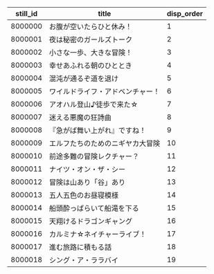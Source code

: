 |still_id|title|disp_order|
| --- | --- | --- |
|8000000|お腹が空いたらひと休み！|1|
|8000001|夜は秘密のガールズトーク|2|
|8000002|⼩さな⼀歩、⼤きな冒険！|3|
|8000003|幸せあふれる朝のひととき|4|
|8000004|混沌が通るぞ道を退け|5|
|8000005|ワイルドライフ・アドベンチャー！|6|
|8000006|アオハル登⼭♪徒歩で来た☆|7|
|8000007|迷える悪魔の狂詩曲|8|
|8000008|『急がば舞い上がれ』ですね！|9|
|8000009|エルフたちのためのニギヤカ大冒険|10|
|8000010|前途多難の冒険レクチャー？|11|
|8000011|ナイツ・オン・ザ・シー|12|
|8000012|冒険は山あり「谷」あり|13|
|8000013|五人五色のお昼寝模様|14|
|8000014|船頭酔っぱらいて船滝を下る|15|
|8000015|天翔けるドラゴンギャング|16|
|8000016|カルミナ☆ネイチャーライブ！|17|
|8000017|進む旅路に積もる話|18|
|8000018|シング・ア・ララバイ|19|